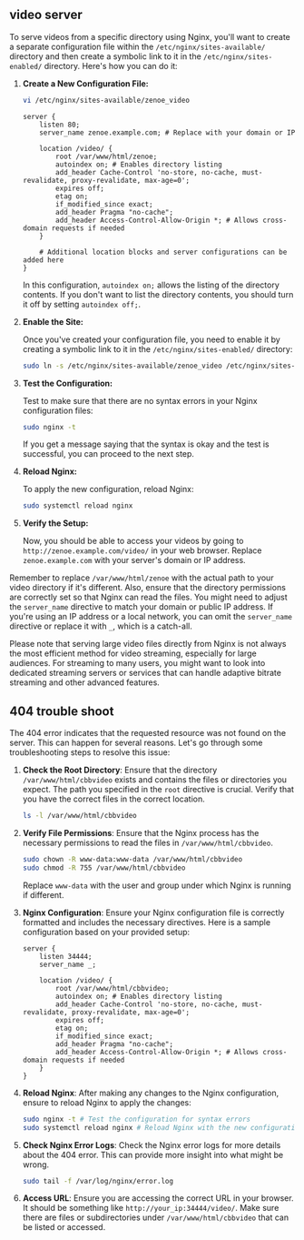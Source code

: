 ## video server
To serve videos from a specific directory using Nginx, you'll want to create a separate configuration file within the `/etc/nginx/sites-available/` directory and then create a symbolic link to it in the `/etc/nginx/sites-enabled/` directory. Here's how you can do it:

1. **Create a New Configuration File:**
   ```bash
   vi /etc/nginx/sites-available/zenoe_video
   ```
   ```nginx
   server {
       listen 80;
       server_name zenoe.example.com; # Replace with your domain or IP

       location /video/ {
           root /var/www/html/zenoe;
           autoindex on; # Enables directory listing
           add_header Cache-Control 'no-store, no-cache, must-revalidate, proxy-revalidate, max-age=0';
           expires off;
           etag on;
           if_modified_since exact;
           add_header Pragma "no-cache";
           add_header Access-Control-Allow-Origin *; # Allows cross-domain requests if needed
       }

       # Additional location blocks and server configurations can be added here
   }
   ```

   In this configuration, `autoindex on;` allows the listing of the directory contents. If you don't want to list the directory contents, you should turn it off by setting `autoindex off;`.

2. **Enable the Site:**

   Once you've created your configuration file, you need to enable it by creating a symbolic link to it in the `/etc/nginx/sites-enabled/` directory:

   ```bash
   sudo ln -s /etc/nginx/sites-available/zenoe_video /etc/nginx/sites-enabled/
   ```

3. **Test the Configuration:**

   Test to make sure that there are no syntax errors in your Nginx configuration files:

   ```bash
   sudo nginx -t
   ```

   If you get a message saying that the syntax is okay and the test is successful, you can proceed to the next step.

4. **Reload Nginx:**

   To apply the new configuration, reload Nginx:

   ```bash
   sudo systemctl reload nginx
   ```

5. **Verify the Setup:**

   Now, you should be able to access your videos by going to `http://zenoe.example.com/video/` in your web browser. Replace `zenoe.example.com` with your server's domain or IP address.

Remember to replace `/var/www/html/zenoe` with the actual path to your video directory if it's different. Also, ensure that the directory permissions are correctly set so that Nginx can read the files. You might need to adjust the `server_name` directive to match your domain or public IP address. If you're using an IP address or a local network, you can omit the `server_name` directive or replace it with `_`, which is a catch-all.

Please note that serving large video files directly from Nginx is not always the most efficient method for video streaming, especially for large audiences. For streaming to many users, you might want to look into dedicated streaming servers or services that can handle adaptive bitrate streaming and other advanced features.
## 404 trouble shoot
The 404 error indicates that the requested resource was not found on the server. This can happen for several reasons. Let's go through some troubleshooting steps to resolve this issue:

1. **Check the Root Directory**:
   Ensure that the directory `/var/www/html/cbbvideo` exists and contains the files or directories you expect. The path you specified in the `root` directive is crucial. Verify that you have the correct files in the correct location.

   ```bash
   ls -l /var/www/html/cbbvideo
   ```

2. **Verify File Permissions**:
   Ensure that the Nginx process has the necessary permissions to read the files in `/var/www/html/cbbvideo`.

   ```bash
   sudo chown -R www-data:www-data /var/www/html/cbbvideo
   sudo chmod -R 755 /var/www/html/cbbvideo
   ```

   Replace `www-data` with the user and group under which Nginx is running if different.

3. **Nginx Configuration**:
   Ensure your Nginx configuration file is correctly formatted and includes the necessary directives. Here is a sample configuration based on your provided setup:

   ```nginx
   server {
       listen 34444;
       server_name _;

       location /video/ {
           root /var/www/html/cbbvideo;
           autoindex on; # Enables directory listing
           add_header Cache-Control 'no-store, no-cache, must-revalidate, proxy-revalidate, max-age=0';
           expires off;
           etag on;
           if_modified_since exact;
           add_header Pragma "no-cache";
           add_header Access-Control-Allow-Origin *; # Allows cross-domain requests if needed
       }
   }
   ```

4. **Reload Nginx**:
   After making any changes to the Nginx configuration, ensure to reload Nginx to apply the changes:

   ```bash
   sudo nginx -t # Test the configuration for syntax errors
   sudo systemctl reload nginx # Reload Nginx with the new configuration
   ```

5. **Check Nginx Error Logs**:
   Check the Nginx error logs for more details about the 404 error. This can provide more insight into what might be wrong.

   ```bash
   sudo tail -f /var/log/nginx/error.log
   ```

6. **Access URL**:
   Ensure you are accessing the correct URL in your browser. It should be something like `http://your_ip:34444/video/`. Make sure there are files or subdirectories under `/var/www/html/cbbvideo` that can be listed or accessed.

